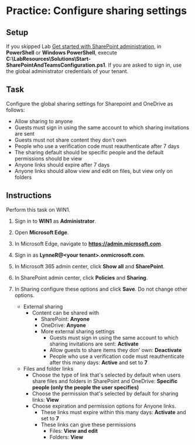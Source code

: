 # Practice: Configure sharing settings

## Setup

If you skipped Lab [Get started with SharePoint administration](/Instructions/Labs/Get-started-with-SharePoint-administration.md), in **PowerShell** or **Windows PowerShell**, execute **C:\LabResources\Solutions\Start-SharePointAndTeamsConfiguration.ps1**. If you are asked to sign in, use the global administrator credentials of your tenant.

## Task

Configure the global sharing settings for Sharepoint and OneDrive as follows:

* Allow sharing to anyone
* Guests must sign in using the same account to which sharing invitations are sent
* Guests must not share content they don't own
* People who use a verification code must reauthenticate after 7 days
* The sharing default should be specific people and the default permissions should be view
* Anyone links should expire after 7 days
* Anyone links should allow view and edit on files, but view only on folders

## Instructions

Perform this task on WIN1.

1. Sign in to **WIN1** as **Administrator**.
1. Open **Microsoft Edge**.
1. In Microsoft Edge, navigate to **https://admin.microsoft.com**.
1. Sign in as **LynneR@\<your tenant\>.onmicrosoft.com**.
1. In Microsoft 365 admin center, click **Show all** and **SharePoint**.
1. In SharePoint admin center, click **Policies** and **Sharing**.
1. In Sharing configure these options and click **Save**. Do not change other options.

    * External sharing
        * Content can be shared with
            * SharePoint: **Anyone**
            * OneDrive: **Anyone**
            * More external sharing settings
                * Guests must sign in using the same account to which sharing invitations are sent: **Activate**
                * Allow guests to share items they don' own: **Deactivate**
                * People who use a verification code must reauthenticate after this many days: **Active** and set to **7**
    * Files and folder links
        * Choose the type of link that's selected by default when users share files and folders in SharePoint and OneDrive: **Specific people (only the people the user specifies)**
        * Choose the permission that's selected by default for sharing links: **View**
        * Choose expiration and permission options for Anyone links.
            * These links must expire within this many days: **Activate** and set to **7**
            * These links can give these permissions
                * Files: **View and edit**
                * Folders: **View**
